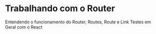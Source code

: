# Trabalhando com o Router

Entendendo o funcionamento do Router, Routes, Route e Link
Testes em Geral com o React

